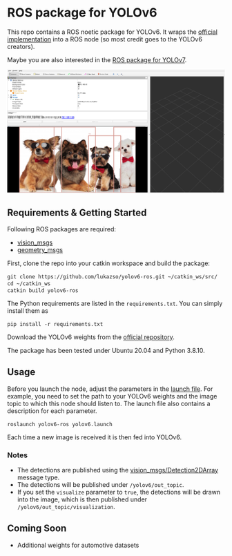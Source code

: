 # ROS package for YOLOv6

This repo contains a ROS noetic package for YOLOv6. It wraps the [official 
implementation](https://github.com/meituan/YOLOv6) into a ROS node (so most credit 
goes to the YOLOv6 creators).

Maybe you are also interested in the [ROS package for YOLOv7](https://github.com/lukazso/yolov7-ros).

![Example image from RVIZ](rviz_dogs.png)

## Requirements & Getting Started

Following ROS packages are required:
- [vision_msgs](http://wiki.ros.org/vision_msgs)
- [geometry_msgs](http://wiki.ros.org/geometry_msgs)

First, clone the repo into your catkin workspace and build the package:
```
git clone https://github.com/lukazso/yolov6-ros.git ~/catkin_ws/src/
cd ~/catkin_ws
catkin build yolov6-ros
```

The Python requirements are listed in the `requirements.txt`. You can simply 
install them as
```
pip install -r requirements.txt
```

Download the YOLOv6 weights from the [official repository](https://github.com/meituan/YOLOv6).

The package has been tested under Ubuntu 20.04 and Python 3.8.10.

## Usage
Before you launch the node, adjust the parameters in the 
[launch file](launch/yolov6.launch). For example, you need to set the path to your 
YOLOv6 weights and the image topic to which this node should listen to. The launch 
file also contains a description for each parameter.

```
roslaunch yolov6-ros yolov6.launch
```

Each time a new image is received it is then fed into YOLOv6.

### Notes
- The detections are published using the [vision_msgs/Detection2DArray](http://docs.ros.org/en/api/vision_msgs/html/msg/Detection2DArray.html) message type.
- The detections will be published under `/yolov6/out_topic`.
- If you set the `visualize` parameter to `true`, the detections will be drawn into 
  the image, which is then published under `/yolov6/out_topic/visualization`.

## Coming Soon
- Additional weights for automotive datasets
